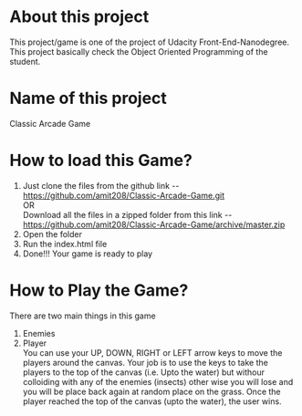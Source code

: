 # About this project
This project/game is one of the project of Udacity Front-End-Nanodegree. This project basically check the Object Oriented Programming of the student.

# Name of this project
Classic Arcade Game

# How to load this Game?
1. Just clone the files from the github link -- https://github.com/amit208/Classic-Arcade-Game.git \
    OR \
Download all the files in a zipped folder from this link -- https://github.com/amit208/Classic-Arcade-Game/archive/master.zip
2. Open the folder
3. Run the index.html file
4. Done!!! Your game is ready to play

# How to Play the Game?
There are two main things in this game
1. Enemies
2. Player \
You can use your UP, DOWN, RIGHT or LEFT arrow keys to move the players around the canvas.
Your job is to use the keys to take the players to the top of the canvas (i.e. Upto the water) but withour colloiding with any of the enemies (insects) other wise you will lose and you will be place back again at random place on the grass.
Once the player reached the top of the canvas (upto the water), the user wins.